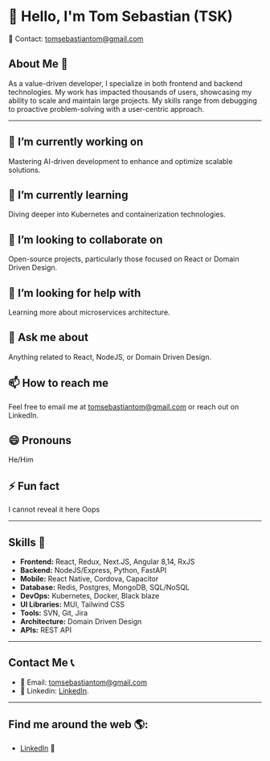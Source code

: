 # 👋 Hello, I'm Tom Sebastian (TSK)

📧 Contact: [tomsebastiantom@gmail.com](mailto:tomsebastiantom@gmail.com)

## About Me 🌟

As a value-driven developer, I specialize in both frontend and backend technologies. My work has impacted thousands of users, showcasing my ability to scale and maintain large projects. My skills range from debugging to proactive problem-solving with a user-centric approach.

---

## 🔭 I’m currently working on

Mastering AI-driven development to enhance and optimize scalable solutions.


## 🌱 I’m currently learning

Diving deeper into Kubernetes and containerization technologies.

## 👯 I’m looking to collaborate on

Open-source projects, particularly those focused on React or Domain Driven Design.

## 🤔 I’m looking for help with

Learning more about microservices architecture.

## 💬 Ask me about

Anything related to React, NodeJS, or Domain Driven Design.

## 📫 How to reach me

Feel free to email me at [tomsebastiantom@gmail.com](mailto:tomsebastiantom@gmail.com) or reach out on LinkedIn.

## 😄 Pronouns

He/Him

## ⚡ Fun fact

I cannot reveal it here Oops

---

## Skills 💼

- **Frontend:** React, Redux, Next.JS, Angular 8,14, RxJS
- **Backend:** NodeJS/Express, Python, FastAPI
- **Mobile:** React Native, Cordova, Capacitor
- **Database:** Redis, Postgres, MongoDB, SQL/NoSQL
- **DevOps:** Kubernetes, Docker, Black blaze
- **UI Libraries:** MUI, Tailwind CSS
- **Tools:** SVN, Git, Jira
- **Architecture:** Domain Driven Design
- **APIs:** REST API

---

## Contact Me 📞

- 📧 Email: [tomsebastiantom@gmail.com](mailto:tomsebastiantom@gmail.com)
- 💼 Linkedin: [LinkedIn](https://www.linkedin.com/in/tom-sebastian-tom/).

---

## Find me around the web 🌎:

- [LinkedIn](https://www.linkedin.com/in/tom-sebastian-tom/) 👔

